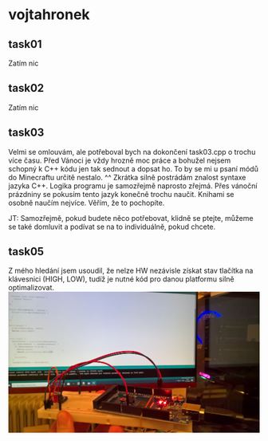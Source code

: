 # vojtahronek

## task01
Zatím nic

## task02
Zatím nic

## task03
Velmi se omlouvám, ale potřeboval bych na dokončení task03.cpp o trochu více času. Před Vánoci je vždy hrozně moc práce a bohužel nejsem schopný k C++ kódu jen tak sednout a dopsat ho. To by se mi u psaní módů do Minecraftu určitě nestalo. ^^ Zkrátka silně postrádám znalost syntaxe jazyka C++. Logika programu je samozřejmě naprosto zřejmá. Přes vánoční prázdniny se pokusím tento jazyk konečně trochu naučit. Knihami se osobně naučím nejvíce. Věřím, že to pochopíte.

JT: Samozřejmě, pokud budete něco potřebovat, klidně se ptejte, můžeme se také domluvit a podívat se na to individuálně, pokud chcete.

## task05
Z mého hledání jsem usoudil, že nelze HW nezávisle získat stav tlačítka na klávesnici (HIGH, LOW), tudíž je nutné kód pro danou platformu silně optimalizovat.
![Image of Arduino Button](https://github.com/VojtaNoG/vojtahronek/blob/master/task05/WP_20200121_18_31_36_Pro.jpg)
